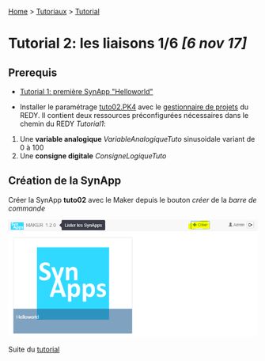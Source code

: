[Home](../../sitemap.md) > [Tutoriaux](../index.md) > [Tutorial](index.md)

# Tutorial 2: les liaisons **1/6** *[6 nov 17]*

## Prerequis

* [Tutorial 1: première SynApp "Helloworld"](../tuto01/index.md)

* Installer le paramétrage [tuto02.PK4](configs/tuto02.PK4) avec le [gestionnaire de projets](../../redy/installPK4.md) du REDY. Il contient deux ressources préconfigurées nécessaires dans le chemin du REDY *Tutorial1*:
1. Une **variable analogique** *VariableAnalogiqueTuto* sinusoidale variant de 0 à 100
2. Une **consigne digitale** *ConsigneLogiqueTuto*

## Création de la SynApp

Créer la SynApp **tuto02** avec le Maker depuis le bouton *créer* de la *barre de commande*

![Créer une SynApp](assets/createSynApp.png)

Suite du [tutorial](part2.md)